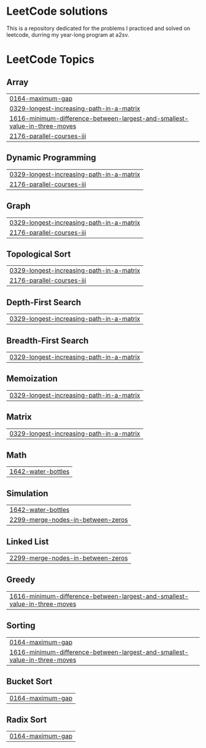# LeetCode solutions

This is a repository dedicated for the problems I practiced and solved on leetcode, durring my year-long program at a2sv.

<!---LeetCode Topics Start-->
# LeetCode Topics
## Array
|  |
| ------- |
| [0164-maximum-gap](https://github.com/Ermi9s/A2SV/tree/master/0164-maximum-gap) |
| [0329-longest-increasing-path-in-a-matrix](https://github.com/Ermi9s/A2SV/tree/master/0329-longest-increasing-path-in-a-matrix) |
| [1616-minimum-difference-between-largest-and-smallest-value-in-three-moves](https://github.com/Ermi9s/A2SV/tree/master/1616-minimum-difference-between-largest-and-smallest-value-in-three-moves) |
| [2176-parallel-courses-iii](https://github.com/Ermi9s/A2SV/tree/master/2176-parallel-courses-iii) |
## Dynamic Programming
|  |
| ------- |
| [0329-longest-increasing-path-in-a-matrix](https://github.com/Ermi9s/A2SV/tree/master/0329-longest-increasing-path-in-a-matrix) |
| [2176-parallel-courses-iii](https://github.com/Ermi9s/A2SV/tree/master/2176-parallel-courses-iii) |
## Graph
|  |
| ------- |
| [0329-longest-increasing-path-in-a-matrix](https://github.com/Ermi9s/A2SV/tree/master/0329-longest-increasing-path-in-a-matrix) |
| [2176-parallel-courses-iii](https://github.com/Ermi9s/A2SV/tree/master/2176-parallel-courses-iii) |
## Topological Sort
|  |
| ------- |
| [0329-longest-increasing-path-in-a-matrix](https://github.com/Ermi9s/A2SV/tree/master/0329-longest-increasing-path-in-a-matrix) |
| [2176-parallel-courses-iii](https://github.com/Ermi9s/A2SV/tree/master/2176-parallel-courses-iii) |
## Depth-First Search
|  |
| ------- |
| [0329-longest-increasing-path-in-a-matrix](https://github.com/Ermi9s/A2SV/tree/master/0329-longest-increasing-path-in-a-matrix) |
## Breadth-First Search
|  |
| ------- |
| [0329-longest-increasing-path-in-a-matrix](https://github.com/Ermi9s/A2SV/tree/master/0329-longest-increasing-path-in-a-matrix) |
## Memoization
|  |
| ------- |
| [0329-longest-increasing-path-in-a-matrix](https://github.com/Ermi9s/A2SV/tree/master/0329-longest-increasing-path-in-a-matrix) |
## Matrix
|  |
| ------- |
| [0329-longest-increasing-path-in-a-matrix](https://github.com/Ermi9s/A2SV/tree/master/0329-longest-increasing-path-in-a-matrix) |
## Math
|  |
| ------- |
| [1642-water-bottles](https://github.com/Ermi9s/A2SV/tree/master/1642-water-bottles) |
## Simulation
|  |
| ------- |
| [1642-water-bottles](https://github.com/Ermi9s/A2SV/tree/master/1642-water-bottles) |
| [2299-merge-nodes-in-between-zeros](https://github.com/Ermi9s/A2SV/tree/master/2299-merge-nodes-in-between-zeros) |
## Linked List
|  |
| ------- |
| [2299-merge-nodes-in-between-zeros](https://github.com/Ermi9s/A2SV/tree/master/2299-merge-nodes-in-between-zeros) |
## Greedy
|  |
| ------- |
| [1616-minimum-difference-between-largest-and-smallest-value-in-three-moves](https://github.com/Ermi9s/A2SV/tree/master/1616-minimum-difference-between-largest-and-smallest-value-in-three-moves) |
## Sorting
|  |
| ------- |
| [0164-maximum-gap](https://github.com/Ermi9s/A2SV/tree/master/0164-maximum-gap) |
| [1616-minimum-difference-between-largest-and-smallest-value-in-three-moves](https://github.com/Ermi9s/A2SV/tree/master/1616-minimum-difference-between-largest-and-smallest-value-in-three-moves) |
## Bucket Sort
|  |
| ------- |
| [0164-maximum-gap](https://github.com/Ermi9s/A2SV/tree/master/0164-maximum-gap) |
## Radix Sort
|  |
| ------- |
| [0164-maximum-gap](https://github.com/Ermi9s/A2SV/tree/master/0164-maximum-gap) |
<!---LeetCode Topics End-->